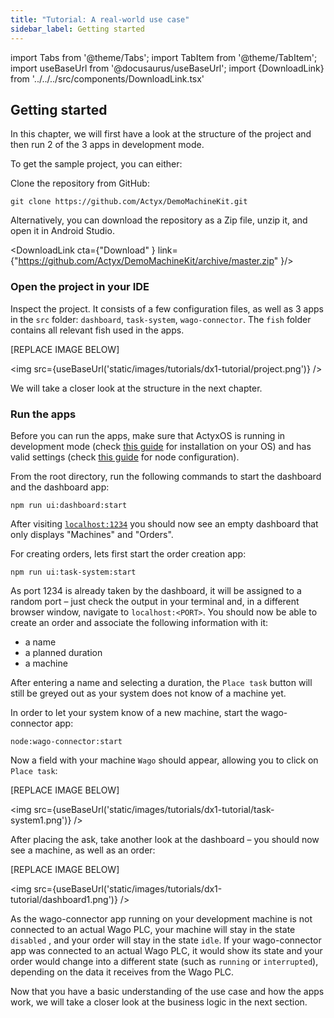 ```yaml
---
title: "Tutorial: A real-world use case"
sidebar_label: Getting started
---
```


import Tabs from '@theme/Tabs';
import TabItem from '@theme/TabItem';
import useBaseUrl from '@docusaurus/useBaseUrl';
import {DownloadLink} from '../../../src/components/DownloadLink.tsx'

## Getting started

In this chapter, we will first have a look at the structure of the project and then run 2 of the 3 apps in development mode.

To get the sample project, you can either:

Clone the repository from GitHub:

```
git clone https://github.com/Actyx/DemoMachineKit.git
```

Alternatively, you can download the repository as a Zip file, unzip it, and open it in Android Studio.

<DownloadLink cta={"Download" } link={"https://github.com/Actyx/DemoMachineKit/archive/master.zip" }/>

### Open the project in your IDE

Inspect the project. It consists of a few configuration files, as well as  3 apps in the `src` folder: `dashboard`, `task-system`, `wago-connector`. The `fish` folder contains all relevant fish used in the apps.

[REPLACE IMAGE BELOW]

<img src={useBaseUrl('static/images/tutorials/dx1-tutorial/project.png')} />

We will take a closer look at the structure in the next chapter.

### Run the apps

Before you can run the apps, make sure that ActyxOS is running in development mode (check [this guide](https://developer.actyx.com/docs/os/getting-started/installation) for installation on your OS) and has valid settings (check [this guide](https://developer.actyx.com/docs/learn-actyx/tutorial#configure-your-nodes) for node configuration).

From the root directory, run the following commands to start the dashboard and the dashboard app:

```
npm run ui:dashboard:start
```

After visiting [`localhost:1234`](localhost:1234) you should now see an empty dashboard that only displays "Machines" and "Orders".

For creating orders, lets first start the order creation app:

```
npm run ui:task-system:start
```

As port 1234 is already taken by the dashboard, it will be assigned to a random port – just check the output in your terminal and, in a different browser window, navigate to `localhost:<PORT>`. You should now be able to create an order and associate the following information with it:

- a name
- a planned duration
- a machine

After entering a name and selecting a duration, the `Place task` button will still be greyed out as your system does not know of a machine yet.

In order to let your system know of a new machine, start the wago-connector app:

```
node:wago-connector:start
```

Now a field with your machine `Wago` should appear, allowing you to click on `Place task`:

[REPLACE IMAGE BELOW]

<img src={useBaseUrl('static/images/tutorials/dx1-tutorial/task-system1.png')} />

After placing the ask, take another look at the dashboard – you should now see a machine, as well as an order:

[REPLACE IMAGE BELOW]

<img src={useBaseUrl('static/images/tutorials/dx1-tutorial/dashboard1.png')} />

As the wago-connector app running on your development machine is not connected to an actual Wago PLC, your machine will stay in the state `disabled` , and your order will stay in the state `idle`. If your wago-connector app was connected to an actual Wago PLC, it would show its state and your order would change into a different state (such as `running` or `interrupted`), depending on the data it receives from the Wago PLC.

Now that you have a basic understanding of the use case and how the apps work, we will take a closer look at the business logic in the next section.
